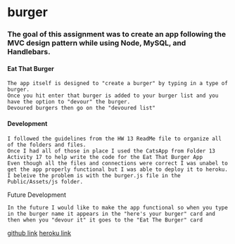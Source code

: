# burger

### The goal of this assignment was to create an app following the MVC design pattern while using Node, MySQL, and Handlebars.

#### Eat That Burger

    The app itself is designed to "create a burger" by typing in a type of burger.
    Once you hit enter that burger is added to your burger list and you have the option to "devour" the burger.
    Devoured burgers then go on the "devoured list"


#### Development

    I followed the guidelines from the HW 13 ReadMe file to organize all of the folders and files.
    Once I had all of those in place I used the CatsApp from Folder 13 Activity 17 to help write the code for the Eat That Burger App
    Even though all the files and connections were correct I was unabel to get the app properly functional but I was able to deploy it to heroku.
    I beleive the problem is with the burger.js file in the Public/Assets/js folder.
    
Future Development

    In the future I would like to make the app functional so when you type in the burger name it appears in the "here's your burger" card and then when you "devour it" it goes to the "Eat The Burger" card
    
[github link](https://marissa-lc.github.io/burger/)
[heroku link](https://aqueous-anchorage-07965.herokuapp.com/)


